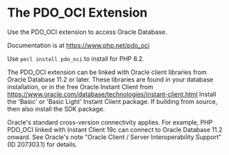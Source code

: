 # The PDO_OCI Extension

Use the PDO_OCI extension to access Oracle Database.

Documentation is at https://www.php.net/pdo_oci

Use `pecl install pdo_oci` to install for PHP 8.2.

The PDO_OCI extension can be linked with Oracle client libraries from Oracle
Database 11.2 or later.  These libraries are found in your database
installation, or in the free Oracle Instant Client from
https://www.oracle.com/database/technologies/instant-client.html
Install the 'Basic' or 'Basic Light' Instant Client package. If building from
source, then also install the SDK package.

Oracle's standard cross-version connectivity applies.  For example, PHP PDO_OCI
linked with Instant Client 19c can connect to Oracle Database 11.2 onward.  See
Oracle's note "Oracle Client / Server Interoperability Support" (ID 207303.1)
for details.
